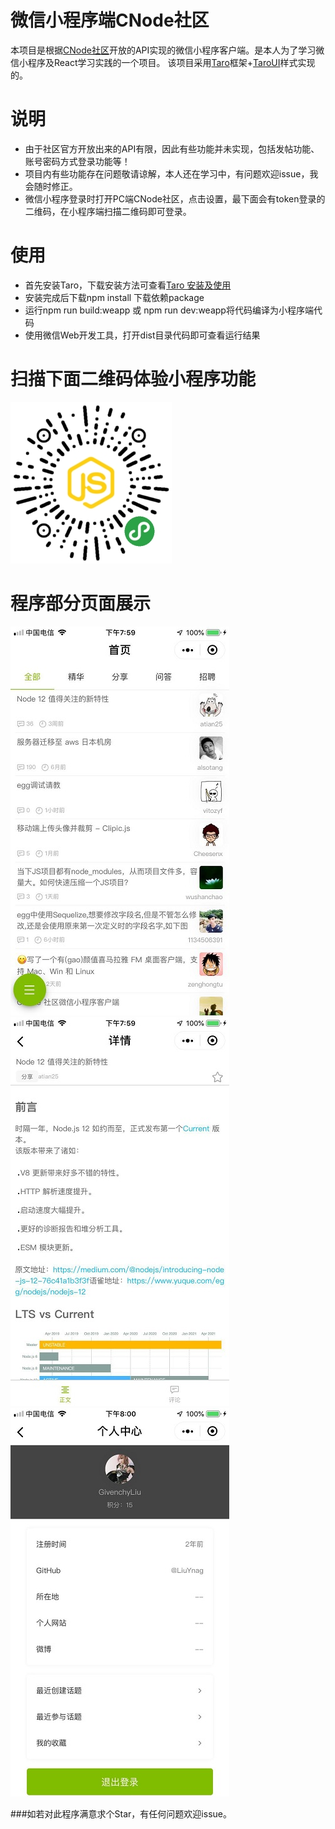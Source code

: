 # 微信小程序端CNode社区

本项目是根据[CNode社区](https://cnodejs.org/)开放的API实现的微信小程序客户端。是本人为了学习微信小程序及React学习实践的一个项目。
该项目采用[Taro](https://taro.aotu.io/)框架+[TaroUI](https://taro-ui.aotu.io/)样式实现的。

# 说明
+ 由于社区官方开放出来的API有限，因此有些功能并未实现，包括发帖功能、账号密码方式登录功能等！
+ 项目内有些功能存在问题敬请谅解，本人还在学习中，有问题欢迎issue，我会随时修正。
+ 微信小程序登录时打开PC端CNode社区，点击设置，最下面会有token登录的二维码，在小程序端扫描二维码即可登录。

# 使用
+ 首先安装Taro，下载安装方法可查看[Taro 安装及使用](https://nervjs.github.io/taro/docs/GETTING-STARTED.html)
+ 安装完成后下载npm install 下载依赖package
+ 运行npm run build:weapp 或 npm run dev:weapp将代码编译为小程序端代码
+ 使用微信Web开发工具，打开dist目录代码即可查看运行结果


# 扫描下面二维码体验小程序功能
![小程序](https://raw.githubusercontent.com/LiuYnag/CNode-weapp/master/src/assets/image/qrcode.jpg)

# 程序部分页面展示
![首页](https://raw.githubusercontent.com/LiuYnag/CNode-weapp/master/src/assets/image/screen03.jpg)      ![详情](https://raw.githubusercontent.com/LiuYnag/CNode-weapp/master/src/assets/image/screen02.jpg)
![个人中心](https://raw.githubusercontent.com/LiuYnag/CNode-weapp/master/src/assets/image/screen01.jpg)

###如若对此程序满意求个Star，有任何问题欢迎issue。


